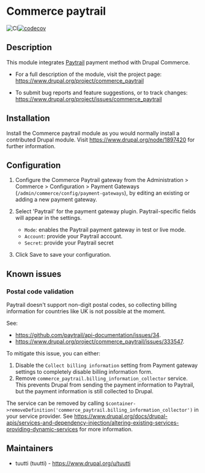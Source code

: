 # Commerce paytrail

![CI](https://github.com/tuutti/commerce_paytrail/workflows/CI/badge.svg)[![codecov](https://codecov.io/github/tuutti/commerce_paytrail/branch/8.x-1.x/graph/badge.svg?token=32zwdww9JR)](https://codecov.io/github/tuutti/commerce_paytrail)

## Description

This module integrates [Paytrail](https://www.paytrail.com/en) payment method with Drupal Commerce.

 * For a full description of the module, visit the project page:
   https://www.drupal.org/project/commerce_paytrail

 * To submit bug reports and feature suggestions, or to track changes:
   https://www.drupal.org/project/issues/commerce_paytrail

## Installation

Install the Commerce paytrail module as you would normally install a contributed
Drupal module. Visit https://www.drupal.org/node/1897420 for further
information.

## Configuration

1. Configure the Commerce Paytrail gateway from the Administration > Commerce >
   Configuration > Payment Gateways (`/admin/commerce/config/payment-gateways`),
   by editing an existing or adding a new payment gateway.
2. Select 'Paytrail' for the payment gateway plugin. Paytrail-specific fields
   will appear in the settings.

   * `Mode`: enables the Paytrail payment gateway in test or live mode.
   * `Account`: provide your Paytrail account.
   * `Secret`: provide your Paytrail secret
3. Click Save to save your configuration.

## Known issues

### Postal code validation

Paytrail doesn't support non-digit postal codes, so collecting billing information for countries like UK is not possible at the moment.

See:
- https://github.com/paytrail/api-documentation/issues/34.
- https://www.drupal.org/project/commerce_paytrail/issues/333547.

To mitigate this issue, you can either:

1. Disable the `Collect billing information` setting from Payment gateway settings to completely disable billing information form.
2. Remove `commerce_paytrail.billing_information_collector` service. This prevents Drupal from sending the payment information to Paytrail, but the payment information is still collected to Drupal.

The service can be removed by calling `$container->removeDefinition('commerce_paytrail.billing_information_collector')` in your service provider. See https://www.drupal.org/docs/drupal-apis/services-and-dependency-injection/altering-existing-services-providing-dynamic-services for more information.

## Maintainers

* tuutti (tuutti) - https://www.drupal.org/u/tuutti
